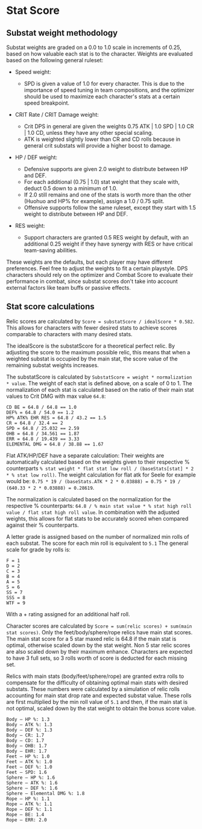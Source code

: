 # Stat Score

## Substat weight methodology

Substat weights are graded on a 0.0 to 1.0 scale in increments of 0.25, based on how valuable each stat is to the character. Weights are evaluated based on the following general ruleset:

* Speed weight:
    * SPD is given a value of 1.0 for every character. This is due to the importance of speed tuning in team compositions, and the optimizer should be used to maximize each character's stats at a certain speed breakpoint.


* CRIT Rate / CRIT Damage weight:
    * Crit DPS in general are given the weights 0.75 ATK | 1.0 SPD | 1.0 CR | 1.0 CD, unless they have any other special scaling.
    * ATK is weighted slightly lower than CR and CD rolls because in general crit substats will provide a higher boost to damage.


* HP / DEF weight:
    * Defensive supports are given 2.0 weight to distribute between HP and DEF.
    * For each additional (0.75 | 1.0) stat weight that they scale with, deduct 0.5 down to a minimum of 1.0.
    * If 2.0 still remains and one of the stats is worth more than the other (Huohuo and HP% for example), assign a 1.0 / 0.75 split.
    * Offensive supports follow the same ruleset, except they start with 1.5 weight to distribute between HP and DEF.

* RES weight:
    * Support characters are granted 0.5 RES weight by default, with an additional 0.25 weight if they have synergy with RES or have critical team-saving abilities.

These weights are the defaults, but each player may have different preferences.
Feel free to adjust the weights to fit a certain playstyle.
DPS characters should rely on the optimizer and Combat Score to evaluate their performance in combat,
since substat scores don't take into account external factors like team buffs or passive effects.

## Stat score calculations

Relic scores are calculated by `Score = substatScore / idealScore * 0.582`.
This allows for characters with fewer desired stats to achieve scores comparable to characters with many desired stats.

The idealScore is the substatScore for a theoretical perfect relic.
By adjusting the score to the maximum possible relic, this means that when a weighted substat is occupied by the main stat,
the score value of the remaining substat weights increases.

The substatScore is calculated by `SubstatScore = weight * normalization * value`.
The weight of each stat is defined above, on a scale of 0 to 1.
The normalization of each stat is calculated based on the ratio of their main stat values to Crit DMG with max value `64.8`:

```
CD BE = 64.8 / 64.8 == 1.0
DEF% = 64.8 / 54.0 == 1.2
HP% ATK% EHR RES = 64.8 / 43.2 == 1.5
CR = 64.8 / 32.4 == 2
SPD = 64.8 / 25.032 == 2.59
OHB = 64.8 / 34.561 == 1.87
ERR = 64.8 / 19.439 == 3.33
ELEMENTAL DMG = 64.8 / 38.88 == 1.67
```

Flat ATK/HP/DEF have a separate calculation:
Their weights are automatically calculated based on the weights given to their respective % counterparts
`% stat weight * flat stat low roll / (baseStats[stat] * 2 * % stat low roll)`.
The weight calculation for flat atk for Seele for example would be: `0.75 * 19 / (baseStats.ATK * 2 * 0.03888) = 0.75 * 19 / (640.33 * 2 * 0.03888) = 0.28619`.

The normalization is calculated based on the normalization for the respective % counterparts:
`64.8 / % main stat value * % stat high roll value / flat stat high roll value`.
In combination with the adjusted weights, this allows for flat stats to be accurately scored when compared against their % counterparts.

A letter grade is assigned based on the number of normalized min rolls of each substat.
The score for each min roll is equivalent to `5.1`
The general scale for grade by rolls is:

```
F = 1
D = 2
C = 3
B = 4
A = 5
S = 6
SS = 7
SSS = 8
WTF = 9
```

With a + rating assigned for an additional half roll.

Character scores are calculated by `Score = sum(relic scores) + sum(main stat scores)`.
Only the feet/body/sphere/rope relics have main stat scores.
The main stat score for a 5 star maxed relic is 64.8 if the main stat is optimal, otherwise scaled down by the stat weight.
Non 5 star relic scores are also scaled down by their maximum enhance.
Characters are expected to have 3 full sets, so 3 rolls worth of score is deducted for each missing set.

Relics with main stats (body/feet/sphere/rope) are granted extra rolls to compensate for the difficulty of obtaining optimal main stats with desired substats.
These numbers were calculated by a simulation of relic rolls accounting for main stat drop rate and expected substat value.
These rolls are first multiplied by the min roll value of `5.1` and then, if the main stat is not optimal, scaled down by the stat weight to obtain the bonus score value.

```
Body — HP %: 1.3
Body — ATK %: 1.3
Body — DEF %: 1.3
Body — CR: 1.7
Body — CD: 1.7
Body — OHB: 1.7
Body — EHR: 1.7
Feet — HP %: 1.0
Feet — ATK %: 1.0
Feet — DEF %: 1.0
Feet — SPD: 1.6
Sphere — HP %: 1.6
Sphere — ATK %: 1.6
Sphere — DEF %: 1.6
Sphere — Elemental DMG %: 1.8
Rope — HP %: 1.1
Rope — ATK %: 1.1
Rope — DEF %: 1.1
Rope — BE: 1.4
Rope — ERR: 2.0
```
